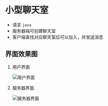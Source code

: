 # 小型聊天室

+ 语言 `java`
+ 服务器端可创建聊天室
+ 客户端查找对应聊天室后可以加入，并发送消息

## 界面效果图

1. 用户界面

   ![用户界面](E:\图片\mdImage\client.jpg)

2. 服务器界面

   ![服务器界面](E:\图片\mdImage\server.jpg)